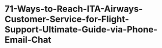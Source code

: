# 71-Ways-to-Reach-ITA-Airways-Customer-Service-for-Flight-Support-Ultimate-Guide-via-Phone-Email-Chat